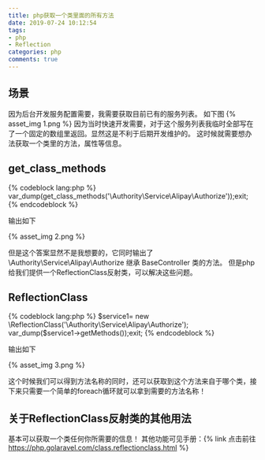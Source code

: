 ```yaml
---
title: php获取一个类里面的所有方法
date: 2019-07-24 10:12:54
tags: 
- php
- Reflection
categories: php
comments: true
---
```


## 场景
因为后台开发服务配置需要，我需要获取目前已有的服务列表。
如下图
{% asset_img 1.png %}
因为当时快速开发需要，对于这个服务列表我临时全部写在了一个固定的数组里返回。显然这是不利于后期开发维护的。
这时候就需要想办法获取一个类里的方法，属性等信息。

## get_class_methods

{% codeblock lang:php %}
var_dump(get_class_methods('\Authority\Service\Alipay\Authorize'));exit;
{% endcodeblock %}

输出如下

{% asset_img 2.png %}

但是这个答案显然不是我想要的，它同时输出了\Authority\Service\Alipay\Authorize 继承 BaseController 类的方法。
但是php给我们提供一个ReflectionClass反射类，可以解决这些问题。

## ReflectionClass

{% codeblock lang:php %}
$service1= new \ReflectionClass('\Authority\Service\Alipay\Authorize');
var_dump($service1->getMethods());exit;
{% endcodeblock %}

输出如下

{% asset_img 3.png %}

这个时候我们可以得到方法名称的同时，还可以获取到这个方法来自于哪个类，接下来只需要一个简单的foreach循环就可以拿到需要的方法名称！

## 关于ReflectionClass反射类的其他用法

基本可以获取一个类任何你所需要的信息！
其他功能可见手册：{% link 点击前往 https://php.golaravel.com/class.reflectionclass.html  %}



